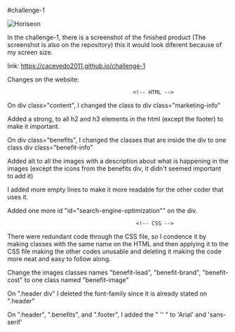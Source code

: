 #challenge-1


![Horiseon](https://user-images.githubusercontent.com/18291317/89701776-1431df80-d908-11ea-9bbd-c2f5c348f281.png)


In the challenge-1, there is a screenshot of the finished product (The screenshot is also on the repository) this it would look diferent because of my screen size.

link: https://cacevedo2011.github.io/challenge-1

Changes on the website:

                                            <!-- HTML -->

On div class="content", I changed the class to div class="marketing-info"

Added a strong, to all h2 and h3 elements in the html (except the footer) to make it important.

On div class="benefits", I changed the classes that are inside the div to one class div class="benefit-info" 

Added alt to all the images with a description about what is happening in the images (except the icons from the benefits div, it didn't seemed important to add it)

I added more empty lines to make it more readable for the other coder that uses it.

Added one more id "id="search-engine-optimization"" on the div.

                                             <!-- CSS -->

There were redundant code through the CSS file, so I condence it by making classes with the same name on the HTML and then applying it to the CSS file making the other codes unusable and deleting it making the code more neat and easy to follow along.

Change the images classes names "benefit-lead", "benefit-brand", "benefit-cost" to one class named "benefit-image"

On ".header div" I deleted the font-family since it is already stated on ".header"

On ".header", ".benefits", and ".footer", I added the " '' " to 'Arial' and 'sans-serif'
